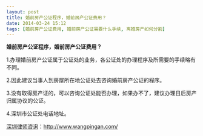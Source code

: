 ```yaml
---
layout: post
title: 婚前房产公证程序，婚前房产公证费用？
date: 2014-03-24 15:12
tags: [婚前房产公证费用, 婚前房产公证需要什么手续, 离婚房产如何分割]
---
```

<strong>婚前房产公证程序，婚前房产公证费用？</strong>

1.办理婚前房产公证属于公证处的业务，各公证处的办理程序及所需要的手续略有不同。

2.因此建议当事人到房屋所在地公证处去咨询婚前房产公证的程序。

3.没有取得房产证的，可以咨询公证处能否办理，如果办不了，建议办理日后房产归属协议的公证。

4.深圳市公证处电话地址。

<a href="http://www.wangpingan.com/">深圳律师咨询</a>：<a href="http://www.wangpingan.com/">http://www.wangpingan.com/</a>

